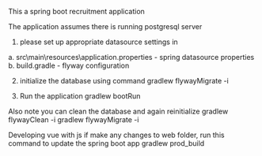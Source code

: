 This a spring boot recruitment application 

The application assumes there is running postgresql server

1) please set up appropriate datasource settings in

a. src\main\resources\application.properties - spring datasource properties
b. build.gradle - flyway configuration

2) initialize the database using command
   gradlew flywayMigrate -i
 
3) Run the application
   gradlew bootRun
   
Also note you can clean the database and again reinitialize
   gradlew flywayClean -i
   gradlew flywayMigrate -i
   
Developing vue with js
if make any changes to web folder, run this command to update the spring boot app
  gradlew prod_build  
   
   